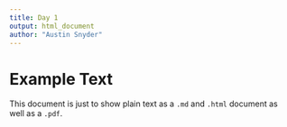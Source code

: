 ```yaml
---
title: Day 1
output: html_document
author: "Austin Snyder"
---
```


# Example Text

This document is just to show plain text as a `.md` and `.html` document as well as a `.pdf`.
